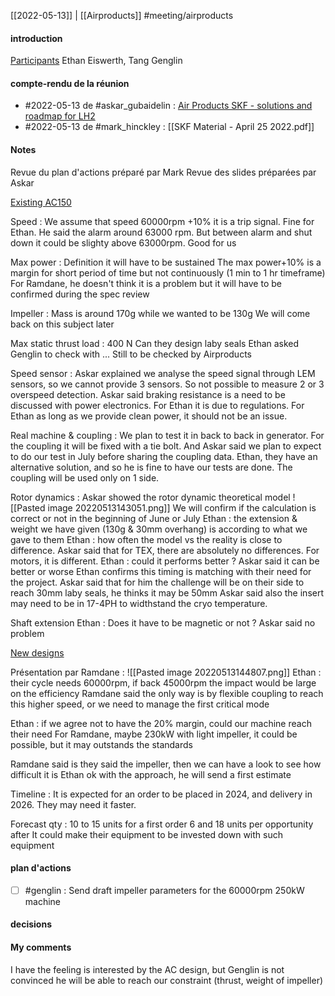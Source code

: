 [[2022-05-13]] | [[Airproducts]]
#meeting/airproducts

#### introduction
<u>Participants</u>
Ethan Eiswerth, Tang Genglin

#### compte-rendu de la réunion
- #2022-05-13 de #askar_gubaidelin : [Air Products SKF - solutions and roadmap for LH2](file:///C%3A%5CUsers%5CBOUCULAT%5COneDrive%20-%20SKF%5CDocuments%5C2022%5CTravail%5C31%20Customers%5CAir%20Products%5CAir%20Products%20SKF%20-%20solutions%20and%20roadmap%20for%20LH2.pptx)
- #2022-05-13 de #mark_hinckley : [[SKF Material - April 25 2022.pdf]]

#### Notes
Revue du plan d'actions préparé par Mark
Revue des slides préparées par Askar

<u>Existing AC150</u>

Speed :
We assume that speed 60000rpm +10% it is a trip signal. Fine for Ethan.
He said the alarm around 63000 rpm.
But between alarm and shut down it could be slighty above 63000rpm.
Good for us

Max power :
Definition it will have to be sustained
The max power+10%  is a margin for short period of time but not continuously (1 min to 1 hr timeframe)
For Ramdane, he doesn't think it is a problem but it will have to be confirmed during the spec review

Impeller :
Mass is around 170g while we wanted to be 130g
We will come back on this subject later

Max static thrust load :
400 N
Can they design laby seals
Ethan asked Genglin to check with ...
Still to be checked by Airproducts

Speed sensor :
Askar explained we analyse the speed signal through LEM sensors, so we cannot provide 3 sensors. So not possible to measure 2 or 3 overspeed detection.
Askar said braking resistance is a need to be discussed with power electronics.
For Ethan it is due to regulations.
For Ethan as long as we provide clean power, it should not be an issue.

Real machine & coupling :
We plan to test it in back to back in generator.
For the coupling it will be fixed with a tie bolt.
And Askar said we plan to expect to do our test in July before sharing the coupling data.
Ethan, they have an alternative solution, and so he is fine to have our tests are done.
The coupling will be used only on 1 side.

Rotor dynamics :
Askar showed the rotor dynamic theoretical model
![[Pasted image 20220513143051.png]]
We will confirm if the calculation is correct or not in the beginning of June or July
Ethan : the extension & weight we have given (130g & 30mm overhang) is according to what we gave to them
Ethan : how often the model vs the reality is close to difference. Askar said that for TEX, there are absolutely no differences. For motors, it is different.
Ethan : could it performs better ? Askar said it can be better or worse
Ethan confirms this timing is matching with their need for the project.
Askar said that for him the challenge will be on their side to reach 30mm laby seals, he thinks it may be 50mm
Askar said also the insert may need to be in 17-4PH to widthstand the cryo temperature.

Shaft extension
Ethan : Does it have to be magnetic or not ?
Askar said no problem

<u>New designs </u>

Présentation par Ramdane :
![[Pasted image 20220513144807.png]]
Ethan : their cycle needs 60000rpm, if back 45000rpm the impact would be large on the efficiency
Ramdane said the only way is by flexible coupling to reach this higher speed, or we need to manage the first critical mode

Ethan : if we agree not to have the 20% margin, could our machine reach their need
For Ramdane, maybe 230kW with light impeller, it could be possible, but it may outstands the standards

Ramdane said is they said the impeller, then we can have a look to see how difficult it is
Ethan ok with the approach, he will send a first estimate

Timeline :
It is expected for an order to be placed in 2024, and delivery in 2026. They may need it faster.

Forecast qty :
10 to 15 units for a first order
6 and 18 units per opportunity after
It could make their equipment to be invested down with such equipment


#### plan d'actions
- [ ] #genglin : Send draft impeller parameters for the 60000rpm 250kW machine

#### decisions


#### My comments
I have the feeling is interested by the AC design, but Genglin is not convinced he will be able to reach our constraint (thrust, weight of impeller)